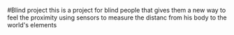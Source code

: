 #Blind project
this is a project for blind people that gives them a new way to feel the proximity 
using sensors to measure the distanc from his body to the world's elements
